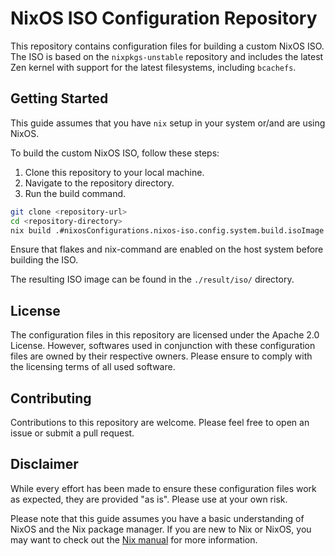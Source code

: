 # NixOS ISO Configuration Repository

This repository contains configuration files for building a custom NixOS ISO. The ISO is based on the `nixpkgs-unstable` repository and includes the latest Zen kernel with support for the latest filesystems, including `bcachefs`.


## Getting Started

This guide assumes that you have `nix` setup in your system or/and are using NixOS.

To build the custom NixOS ISO, follow these steps:

1. Clone this repository to your local machine.
2. Navigate to the repository directory.
3. Run the build command.

```bash
git clone <repository-url>
cd <repository-directory>
nix build .#nixosConfigurations.nixos-iso.config.system.build.isoImage
```

Ensure that flakes and nix-command are enabled on the host system before building the ISO.

The resulting ISO image can be found in the `./result/iso/` directory.

## License

The configuration files in this repository are licensed under the Apache 2.0 License. However, softwares used in conjunction with these configuration files are owned by their respective owners. Please ensure to comply with the licensing terms of all used software.

## Contributing

Contributions to this repository are welcome. Please feel free to open an issue or submit a pull request.

## Disclaimer

While every effort has been made to ensure these configuration files work as expected, they are provided "as is". Please use at your own risk.

Please note that this guide assumes you have a basic understanding of NixOS and the Nix package manager. If you are new to Nix or NixOS, you may want to check out the [Nix manual](https://nixos.org/manual/nix/stable/) for more information.